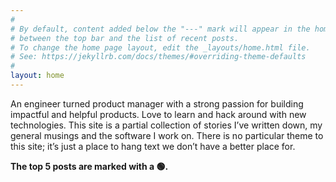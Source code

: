 ```yaml
---
#
# By default, content added below the "---" mark will appear in the home page
# between the top bar and the list of recent posts.
# To change the home page layout, edit the _layouts/home.html file.
# See: https://jekyllrb.com/docs/themes/#overriding-theme-defaults
#
layout: home
---
```


<style>   
.wrappingimage  
{  
float: right;


}   
</style>  


<!-- <div class="wrappingimage">   

<img src="https://avatars.githubusercontent.com/u/8023571?s=400&u=9506b01b696fab470b7012dd6147d3583939ca2a&v=4" width= "150" height = "150">

</div> -->
An engineer turned product manager with a strong passion for building impactful and helpful products. Love to learn and hack around with new technologies. This site is a partial collection of stories I’ve written down, my general musings and the software I work on. There is no particular theme to this site; it’s just a place to hang text we don’t have a better place for. 

**The top 5 posts are marked with a 🟢.**


